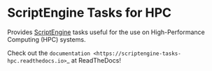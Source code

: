 # ScriptEngine Tasks for HPC

Provides [ScriptEngine](https://github.com/uwefladrich/scriptengine) tasks
useful for the use on High-Performance Computing (HPC) systems.

Check out the `documentation <https://scriptengine-tasks-hpc.readthedocs.io>`_
at ReadTheDocs!
